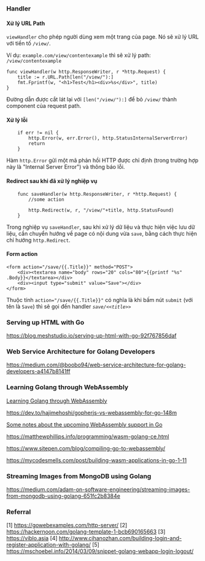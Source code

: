 ### Handler
#### Xử lý URL Path
`viewHandler` cho phép người dùng xem một trang của page. Nó sẽ xử lý URL với tiền tố `/view/`.

Ví dụ: `example.com/view/contentexample` thì sẽ xử lý path: `/view/contentexample`

```
func viewHandler(w http.ResponseWriter, r *http.Request) {
    title := r.URL.Path[len("/view/"):]
    fmt.Fprintf(w, "<h1>Test</h1><div>%s</div>", title)
}
```
Đường dẫn được cắt lát lại với `[len("/view/"):]` để bỏ `/view/` thành component của request path.

#### Xử lý lỗi
```
    if err != nil {
        http.Error(w, err.Error(), http.StatusInternalServerError)
        return
    }
```

Hàm `http.Error` gửi một mã phản hồi HTTP được chỉ định (trong trường hợp này là "Internal Server Error") và thông báo lỗi.

#### Redirect sau khi đã xử lý nghiệp vụ

```
    func saveHandler(w http.ResponseWriter, r *http.Request) {
        //some action

        http.Redirect(w, r, "/view/"+title, http.StatusFound)
    }
```

Trong nghiệp vụ `saveHandler`, sau khi xử lý dữ liệu và thực hiện việc lưu dữ liệu, cần chuyển hướng về page có nội dung vừa `save`, bằng cách thực hiện chỉ hướng `http.Redirect`.

#### Form action

```
<form action="/save/{{.Title}}" method="POST">
    <div><textarea name="body" rows="20" cols="80">{{printf "%s" .Body}}</textarea></div>
    <div><input type="submit" value="Save"></div>
</form>
```

Thuộc tính `action="/save/{{.Title}}"` có nghĩa là khi bấm nút `submit` (với tên là `Save`) thì sẽ gọi đến handler *`save/<<title>>`*


### Serving up HTML with Go

https://blog.meshstudio.io/serving-up-html-with-go-92f767856daf

### Web Service Architecture for Golang Developers

https://medium.com/@boobo94/web-service-architecture-for-golang-developers-a4147b8141ff

### Learning Golang through WebAssembly

[Learning Golang through WebAssembly](https://www.aaron-powell.com/posts/2019-02-05-golang-wasm-2-writing-go/)

https://dev.to/hajimehoshi/gopherjs-vs-webassembly-for-go-148m

[Some notes about the upcoming WebAssembly support in Go](https://blog.owulveryck.info/2018/06/08/some-notes-about-the-upcoming-webassembly-support-in-go.html)

https://matthewphillips.info/programming/wasm-golang-ce.html

https://www.sitepen.com/blog/compiling-go-to-webassembly/

https://mycodesmells.com/post/building-wasm-applications-in-go-1-11

### Streaming Images from MongoDB using Golang
https://medium.com/adam-on-software-engineering/streaming-images-from-mongodb-using-golang-651fc2b8384e

### Referral
[1] https://gowebexamples.com/http-server/
[2] https://hackernoon.com/golang-template-1-bcb690165663
[3] https://viblo.asia
[4] http://www.cihanozhan.com/building-login-and-register-application-with-golang/
[5] https://mschoebel.info/2014/03/09/snippet-golang-webapp-login-logout/
